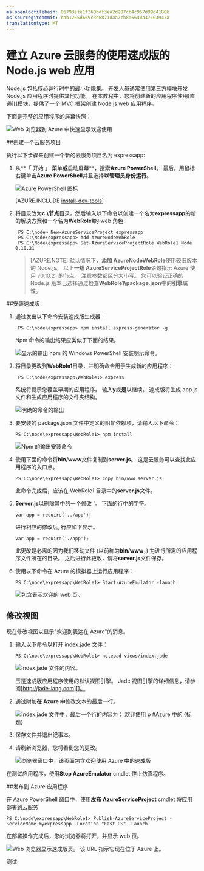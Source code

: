 ```yaml
---
ms.openlocfilehash: 06793afe1f260bdf3ea2d207cb4c967d99d4180b
ms.sourcegitcommit: bab1265d669c3e6871daa7cb8a5640a47104947a
translationtype: MT
---
```

<properties 
    pageTitle="速成版 (Node.js) 与应用程序的 web |Microsoft Azure" 
    description="基于云服务的教程，并演示如何使用速成版模块的教程。" 
    services="cloud-services" 
    documentationCenter="nodejs" 
    authors="MikeWasson" 
    manager="wpickett" 
    editor=""/>

<tags 
    ms.service="cloud-services" 
    ms.workload="tbd" 
    ms.tgt_pltfrm="na" 
    ms.devlang="nodejs" 
    ms.topic="article" 
    ms.date="09/01/2015" 
    ms.author="mwasson"/>






# 建立 Azure 云服务的使用速成版的 Node.js web 应用

Node.js 包括核心运行时中的最小功能集。
开发人员通常使用第三方模块开发 Node.js 应用程序时提供其他功能。 在本教程中，您将创建新的应用程序使用[直通][]模块，提供了一个 MVC 框架创建 Node.js web 应用程序。

下面是完整的应用程序的屏幕快照︰

![Web 浏览器到 Azure 中快速显示欢迎使用](./media/cloud-services-nodejs-develop-deploy-express-app/node36.png)

##创建一个云服务项目

执行以下步骤来创建一个新的云服务项目名为 expressapp:

1. 从**「 开始 」 菜单**或**启动屏幕**，搜索**Azure PowerShell**。 最后，用鼠标右键单击**Azure PowerShell**并且选择**以管理员身份运行**。

    ![Azure PowerShell 图标](./media/cloud-services-nodejs-develop-deploy-express-app/azure-powershell-start.png)

    [AZURE.INCLUDE [install-dev-tools](../../includes/install-dev-tools.md)]

2. 将目录改为**c:\\节点**目录，然后输入以下命令以创建一个名为**expressapp**的新的解决方案和一个名为**WebRole1**的 web 角色︰

        PS C:\node> New-AzureServiceProject expressapp
        PS C:\Node\expressapp> Add-AzureNodeWebRole
        PS C:\Node\expressapp> Set-AzureServiceProjectRole WebRole1 Node 0.10.21

    > [AZURE.NOTE] 默认情况下，**添加 AzureNodeWebRole**使用较旧版本的 Node.js。 以上**一组 AzureServiceProjectRole**语句指示 Azure 使用 v0.10.21 的节点。  注意参数都区分大小写。  您可以验证正确的 Node.js 版本已选择通过检查**WebRole1\package.json**中的**引擎**属性。

##安装速成版

1. 通过发出以下命令安装速成版生成器︰

        PS C:\node\expressapp> npm install express-generator -g

    Npm 命令的输出结果应类似于下面的结果。 

    ![显示的输出 npm 的 Windows PowerShell 安装明示命令。](./media/cloud-services-nodejs-develop-deploy-express-app/express-g.png)

2. 将目录更改到**WebRole1**目录，并明确命令用于生成新的应用程序︰

        PS C:\node\expressapp\WebRole1> express

    系统将提示您覆盖早期的应用程序。 输入**y**或**是**以继续。 速成版将生成 app.js 文件和生成应用程序的文件夹结构。

    ![明确的命令的输出](./media/cloud-services-nodejs-develop-deploy-express-app/node23.png)


5.  要安装的 package.json 文件中定义的附加依赖项，请输入以下命令︰

        PS C:\node\expressapp\WebRole1> npm install

    ![Npm 的输出安装命令](./media/cloud-services-nodejs-develop-deploy-express-app/node26.png)

6.  使用下面的命令将**bin/www**文件复制到**server.js**。 这是云服务可以查找此应用程序的入口点。

        PS C:\node\expressapp\WebRole1> copy bin/www server.js

    此命令完成后，应该在 WebRole1 目录中的**server.js**文件。

7.  **Server.js**以删除其中的一个修改 '。 下面的行中的字符。

        var app = require('../app');

    进行相应的修改后, 行应如下显示。

        var app = require('./app');

    此更改是必需的因为我们移动文件 (以前称为**bin/www**，) 为进行所需的应用程序文件所在的目录。 之后进行此更改，请将**server.js**文件保存。

8.  使用以下命令在 Azure 的模拟器上运行应用程序︰

        PS C:\node\expressapp\WebRole1> Start-AzureEmulator -launch

    ![包含表示欢迎的 web 页。](./media/cloud-services-nodejs-develop-deploy-express-app/node28.png)

## 修改视图

现在修改视图以显示"欢迎到表达在 Azure"的消息。

1.  输入以下命令以打开 index.jade 文件︰

        PS C:\node\expressapp\WebRole1> notepad views/index.jade

    ![Index.jade 文件的内容。](./media/cloud-services-nodejs-develop-deploy-express-app/getting-started-19.png)

    玉是速成版应用程序使用的默认视图引擎。 Jade 视图引擎的详细信息，请参阅[http://jade-lang.com][]。

2.  通过附加**在 Azure 中**修改文本的最后一行。

    ![Index.jade 文件中，最后一个行的内容为︰ 欢迎使用 p \#Azure 中的 {标题}](./media/cloud-services-nodejs-develop-deploy-express-app/node31.png)

3.  保存文件并退出记事本。

4.  请刷新浏览器，您将看到您的更改。

    ![浏览器窗口中，该页面包含欢迎使用 Azure 中的速成版](./media/cloud-services-nodejs-develop-deploy-express-app/node32.png)

在测试应用程序，使用**Stop AzureEmulator** cmdlet 停止仿真程序。

##发布到 Azure 应用程序

在 Azure PowerShell 窗口中，使用**发布 AzureServiceProject** cmdlet 将应用部署到云服务

    PS C:\node\expressapp\WebRole1> Publish-AzureServiceProject -ServiceName myexpressapp -Location "East US" -Launch

在部署操作完成后，您的浏览器将打开，并显示 web 页。

![Web 浏览器显示速成版页。 该 URL 指示它现在位于 Azure 上。](./media/cloud-services-nodejs-develop-deploy-express-app/node36.png)


  [Node.js Web 应用程序]: http://www.windowsazure.com/develop/nodejs/tutorials/getting-started/
  [速成版]: http://expressjs.com/
  [http://jade-lang.com]: http://jade-lang.com

 

测试
